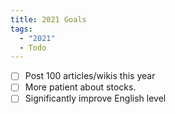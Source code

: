 ```yaml
---
title: 2021 Goals
tags:
  - "2021"
  - Todo
---
```


- [ ] Post 100 articles/wikis this year
- [ ] More patient about stocks.
- [ ] Significantly improve English level
